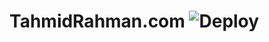 # TahmidRahman.com ![Deploy](https://github.com/RTGNetwork-Auto-Deployment/TahmidRahman.com/workflows/Deploy/badge.svg)
